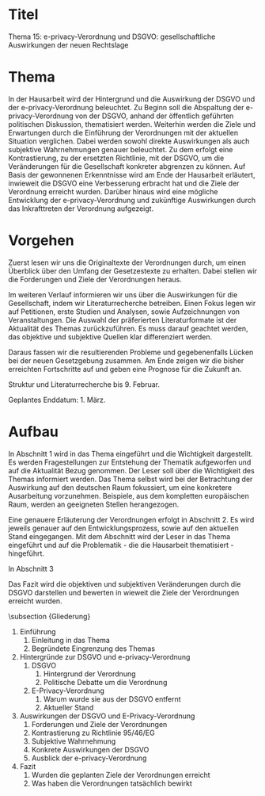 # Titel

Thema 15: e-privacy-Verordnung und DSGVO: gesellschaftliche Auswirkungen der neuen Rechtslage

# Thema

In der Hausarbeit wird der Hintergrund und die Auswirkung der DSGVO und der e-privacy-Verordnung beleuchtet.
Zu Beginn soll die Abspaltung der e-privacy-Verordnung von der DSGVO, anhand der öffentlich geführten politischen Diskussion, thematisiert werden. Weiterhin werden die Ziele und Erwartungen durch die Einführung der Verordnungen mit der aktuellen Situation verglichen. Dabei werden sowohl direkte Auswirkungen als auch subjektive Wahrnehmungen genauer beleuchtet. Zu dem erfolgt eine Kontrastierung, zu der ersetzten Richtlinie, mit der DSGVO, um die Veränderungen für die Gesellschaft konkreter abgrenzen zu können. Auf Basis der gewonnenen Erkenntnisse wird am Ende der Hausarbeit erläutert, inwieweit die DSGVO eine Verbesserung erbracht hat und die Ziele der Verordnung erreicht wurden. Darüber hinaus wird eine mögliche Entwicklung der e-privacy-Verordnung und zukünftige Auswirkungen durch das Inkrafttreten der Verordnung aufgezeigt.

# Vorgehen

Zuerst lesen wir uns die Originaltexte der Verordnungen durch, um einen Überblick über den Umfang der Gesetzestexte zu erhalten. Dabei stellen wir die Forderungen und Ziele der Verordnungen heraus.

Im weiteren Verlauf informieren wir uns über die Auswirkungen für die Gesellschaft, indem wir Literaturrecherche betreiben. Einen Fokus legen wir auf Petitionen, erste Studien und Analysen, sowie Aufzeichnungen von Veranstaltungen. Die Auswahl der präferierten Literaturformate ist der Aktualität des Themas zurückzuführen. Es muss darauf geachtet werden, das objektive und subjektive Quellen klar differenziert werden.

Daraus fassen wir die resultierenden Probleme und gegebenenfalls Lücken bei der neuen Gesetzgebung zusammen. Am Ende zeigen wir die bisher erreichten Fortschritte auf und geben eine Prognose für die Zukunft an.

Struktur und Literaturrecherche bis 9. Februar.

Geplantes Enddatum: 1. März.

# Aufbau

In Abschnitt 1 wird in das Thema eingeführt und die Wichtigkeit dargestellt. Es werden Fragestellungen zur Entstehung der Thematik aufgeworfen und auf die Aktualität Bezug genommen. Der Leser soll über die Wichtigkeit des Themas informiert werden.
Das Thema selbst wird bei der Betrachtung der Auswirkung auf den deutschen Raum fokussiert, um eine konkretere Ausarbeitung vorzunehmen. Beispiele, aus dem kompletten europäischen Raum, werden an geeigneten Stellen herangezogen.

Eine genauere Erläuterung der Verordnungen erfolgt in Abschnitt 2. Es wird jeweils genauer auf den Entwicklungsprozess, sowie auf den aktuellen Stand eingegangen. Mit dem Abschnitt wird der Leser in das Thema eingeführt und auf die Problematik - die die Hausarbeit thematisiert -  hingeführt.

In Abschnitt 3

Das Fazit wird die objektiven und subjektiven Veränderungen durch die DSGVO darstellen und bewerten in wieweit die Ziele der Verordnungen erreicht wurden.

\subsection {Gliederung}

1. Einführung
    1. Einleitung in das Thema
    1. Begründete Eingrenzung des Themas
1. Hintergründe zur DSGVO und e-privacy-Verordnung
    1. DSGVO
        1. Hintergrund der Verordnung
        1. Politische Debatte um die Verordnung
    1. E-Privacy-Verordnung
        1. Warum wurde sie aus der DSGVO entfernt
        1. Aktueller Stand
1. Auswirkungen der DSGVO und E-Privacy-Verordnung
    1. Forderungen und Ziele der Verordnungen
    1. Kontrastierung zu Richtlinie 95/46/EG
    1. Subjektive Wahrnehmung
    1. Konkrete Auswirkungen der DSGVO
    1. Ausblick der e-privacy-Verordnung
1. Fazit
    1. Wurden die geplanten Ziele der Verordnungen erreicht
    1. Was haben die Verordnungen tatsächlich bewirkt

